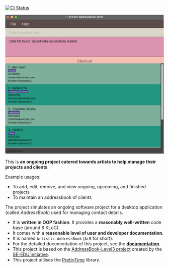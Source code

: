 [![CI Status](https://github.com/AY2223S2-CS2103T-T14-1/tp/workflows/Java%20CI/badge.svg)](https://github.com/AY2223S2-CS2103T-T14-1/tp/actions)

![Ui](docs/images/Ui.png)

This is **an ongoing project catered towards artists to help manage their projects and clients**.

  Example usages:
* To add, edit, remove, and view ongoing, upcoming, and finished projects
* To maintain an addressbook of clients

The project simulates an ongoing software project for a desktop application (called _AddressBook_) used for managing contact details.

* It is **written in OOP fashion**. It provides a **reasonably well-written** code base (around 6 KLoC).
* It comes with a **reasonable level of user and developer documentation**.
* It is named `Artistic AddressBook` (`ArB` for short).
* For the detailed documentation of this project, see the **[documentation](https://ay2223s2-cs2103t-t14-1.github.io/tp/)**.
* This project is based on the [AddressBook-Level3 project](https://github.com/nus-cs2103-AY2223S2/tp) created by the [SE-EDU initiative](https://se-education.org).
* This project utilises the [PrettyTime](https://www.ocpsoft.org/prettytime/nlp/) library.
